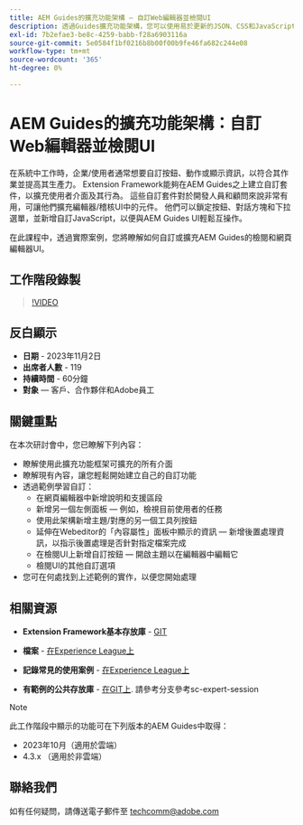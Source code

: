 ```yaml
---
title: AEM Guides的擴充功能架構 — 自訂Web編輯器並檢閱UI
description: 透過Guides擴充功能架構，您可以使用易於更新的JSON、CSS和JavaScript，自訂Review Ui或Webeditor的所需區段。
exl-id: 7b2efae3-be8c-4259-babb-f28a6903116a
source-git-commit: 5e0584f1bf0216b8b00f00b9fe46fa682c244e08
workflow-type: tm+mt
source-wordcount: '365'
ht-degree: 0%

---
```


# AEM Guides的擴充功能架構：自訂Web編輯器並檢閱UI

在系統中工作時，企業/使用者通常想要自訂按鈕、動作或顯示資訊，以符合其作業並提高其生產力。 Extension Framework能夠在AEM Guides之上建立自訂套件，以擴充使用者介面及其行為。 這些自訂套件對於開發人員和顧問來說非常有用，可讓他們擴充編輯器/稽核UI中的元件。 他們可以鎖定按鈕、對話方塊和下拉選單，並新增自訂JavaScript，以便與AEM Guides UI輕鬆互操作。

在此課程中，透過實際案例，您將瞭解如何自訂或擴充AEM Guides的檢閱和網頁編輯器UI。

## 工作階段錄製

>[!VIDEO](https://video.tv.adobe.com/v/3425476/review-ui-customization-guides-extension-framework-web-editor)

## 反白顯示

- **日期** - 2023年11月2日
- **出席者人數** - 119
- **持續時間** - 60分鐘
- **對象**  — 客戶、合作夥伴和Adobe員工

## 關鍵重點

在本次研討會中，您已瞭解下列內容：
- 瞭解使用此擴充功能框架可擴充的所有介面
- 瞭解現有內容，讓您輕鬆開始建立自己的自訂功能
- 透過範例學習自訂：
   - 在網頁編輯器中新增說明和支援區段
   - 新增另一個左側面板 — 例如，檢視目前使用者的任務
   - 使用此架構新增主題/對應的另一個工具列按鈕
   - 延伸在Webeditor的「內容屬性」面板中顯示的資訊 — 新增後置處理資訊，以指示後置處理是否針對指定檔案完成
   - 在檢閱UI上新增自訂按鈕 — 開啟主題以在編輯器中編輯它
   - 檢閱UI的其他自訂選項
- 您可在何處找到上述範例的實作，以便您開始處理


## 相關資源

- **Extension Framework基本存放庫** - [GIT](https://github.com/adobe/guides-extension/tree/main)

- **檔案** - [在Experience League上](https://guides-extension.vercel.app/docs/aem_guides_framework/basic_customisation)

- **記錄常見的使用案例** - [在Experience League上](https://guides-extension.vercel.app/docs/aem_guides_framework/basic_customisation)

- **有範例的公共存放庫** - [在GIT上](https://github.com/adobe/guides-extension/tree/sc-expert-session). 請參考分支參考sc-expert-session


>[!NOTE]
>
> 此工作階段中顯示的功能可在下列版本的AEM Guides中取得：
> - 2023年10月（適用於雲端）
> - 4.3.x （適用於非雲端）



## 聯絡我們

如有任何疑問，請傳送電子郵件至 <techcomm@adobe.com>
